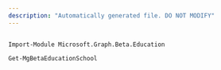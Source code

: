 ```yaml
---
description: "Automatically generated file. DO NOT MODIFY"
---
```


```powershellv2

Import-Module Microsoft.Graph.Beta.Education

Get-MgBetaEducationSchool

```